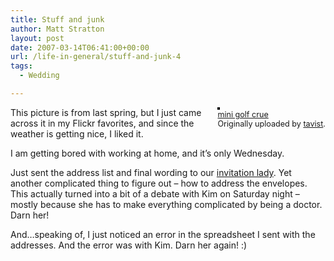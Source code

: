 ```yaml
---
title: Stuff and junk
author: Matt Stratton
layout: post
date: 2007-03-14T06:41:00+00:00
url: /life-in-general/stuff-and-junk-4
tags:
  - Wedding

---
```

<div style="float:right;margin-left:10px;margin-bottom:10px;">
  <a title="photo sharing" href="https://www.flickr.com/photos/92514650@N00/142461759/"><img style="border:solid 2px #000000;" src="https://farm1.static.flickr.com/9/142461759_956b381a0c_m.jpg" alt="" /></a><br /> <span style="font-size:.9em;margin-top:0;"> <a href="https://www.flickr.com/photos/92514650@N00/142461759/">mini golf crue</a><br /> Originally uploaded by <a href="https://www.flickr.com/people/92514650@N00/">tavist</a>. </span>
</div>

This picture is from last spring, but I just came across it in my Flickr favorites, and since the weather is getting nice, I liked it.

I am getting bored with working at home, and it&#8217;s only Wednesday.

Just sent the address list and final wording to our [invitation lady][1]. Yet another complicated thing to figure out &#8211; how to address the envelopes. This actually turned into a bit of a debate with Kim on Saturday night &#8211; mostly because she has to make everything complicated by being a doctor. Darn her!

And&#8230;speaking of, I just noticed an error in the spreadsheet I sent with the addresses. And the error was with Kim. Darn her again! :)

 [1]: https://www.styleonabudget.com